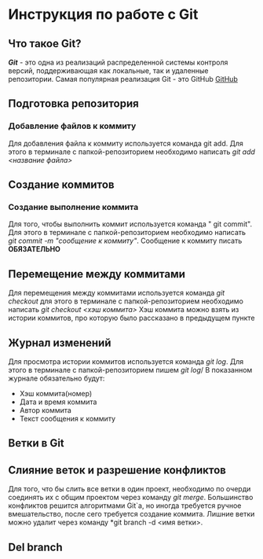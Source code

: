 # Инструкция по работе с Git 

##  Что такое Git?
***Git*** - это одна из реализаций распределенной системы контроля версий, поддерживающая как локальные, так и удаленные репозитории. Самая популярная реализация Git - это GitHub [GitHub](https://github.com) 

## Подготовка репозитория

### Добавление файлов к коммиту
Для добавления файла к коммиту используется команда git add. Для этого в терминале с папкой-репозиторием необходимо написать *git add <название файла>*
## Создание коммитов

### Создание выполнение коммита
Для того, чтобы выполнить коммит используется команда " git commit". Для этого в терминале с папкой-репозиторием необходимо написать *git commit -m "сообщение к коммиту"*. Сообщение к коммиту писать **ОБЯЗАТЕЛЬНО**

## Перемещение между коммитами
Для перемещения между коммитами используется команда *git checkout* для этого в терминале с папкой-репозиторием необходимо написать *git checkout <хэш коммита>* Хэш коммита можно взять из истории коммитов, про которую было рассказано в предыдущем пункте

## Журнал изменений
Для просмотра истории коммитов используется команда *git log*. Для этого в терминале с папкой-репозиторием пишем *git log*/ В показанном журнале обязательно будут:
* Хэш коммита(номер)
* Дата и время коммита
* Автор коммита
* Текст сообщения к коммиту


## Ветки в Git 

## Слияние веток и разрешение конфликтов
Для того, что бы слить все ветки в один проект, необходимо по очерди соединять их с общим проектом через команду *git merge*. Большинство конфликтов решится алгоритмами Git`a, но иногда требуется ручное вмешательство, после сего требуется создание коммита. Лишние ветки можно удалит через команду *git branch -d <имя ветки>.

## Del branch

